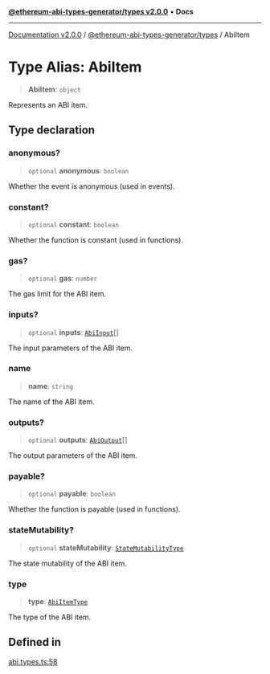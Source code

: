 [**@ethereum-abi-types-generator/types v2.0.0**](../README.md) • **Docs**

***

[Documentation v2.0.0](../../../packages.md) / [@ethereum-abi-types-generator/types](../README.md) / AbiItem

# Type Alias: AbiItem

> **AbiItem**: `object`

Represents an ABI item.

## Type declaration

### anonymous?

> `optional` **anonymous**: `boolean`

Whether the event is anonymous (used in events).

### constant?

> `optional` **constant**: `boolean`

Whether the function is constant (used in functions).

### gas?

> `optional` **gas**: `number`

The gas limit for the ABI item.

### inputs?

> `optional` **inputs**: [`AbiInput`](AbiInput.md)[]

The input parameters of the ABI item.

### name

> **name**: `string`

The name of the ABI item.

### outputs?

> `optional` **outputs**: [`AbiOutput`](AbiOutput.md)[]

The output parameters of the ABI item.

### payable?

> `optional` **payable**: `boolean`

Whether the function is payable (used in functions).

### stateMutability?

> `optional` **stateMutability**: [`StateMutabilityType`](StateMutabilityType.md)

The state mutability of the ABI item.

### type

> **type**: [`AbiItemType`](AbiItemType.md)

The type of the ABI item.

## Defined in

[abi.types.ts:58](https://github.com/niZmosis/ethereum-abi-types-generator/blob/51c0ac8a6ea35330201860f8469daa0efc6ae8f2/packages/types/src/abi.types.ts#L58)
